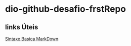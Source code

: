 # dio-github-desafio-frstRepo
## links Úteis
[Sintaxe Basica MarkDown](https://www.markdownguide.org/)
